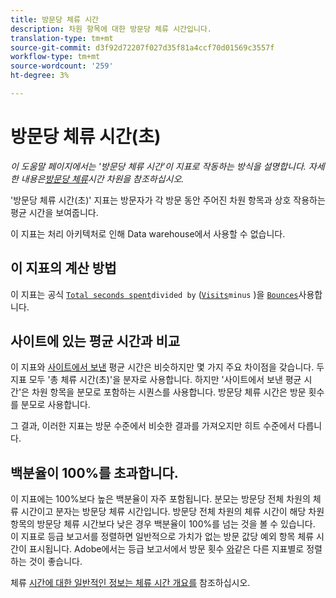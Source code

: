 ```yaml
---
title: 방문당 체류 시간
description: 차원 항목에 대한 방문당 체류 시간입니다.
translation-type: tm+mt
source-git-commit: d3f92d72207f027d35f81a4ccf70d01569c3557f
workflow-type: tm+mt
source-wordcount: '259'
ht-degree: 3%

---
```



# 방문당 체류 시간(초)

*이 도움말 페이지에서는 &#39;방문당 체류 시간&#39;이 지표로 작동하는 방식을 설명합니다. 자세한 내용은[방문당 체류](../dimensions/time-spent-per-visit.md)시간 차원을 참조하십시오.*

&#39;방문당 체류 시간(초)&#39; 지표는 방문자가 각 방문 동안 주어진 차원 항목과 상호 작용하는 평균 시간을 보여줍니다.

이 지표는 처리 아키텍처로 인해 Data warehouse에서 사용할 수 없습니다.

## 이 지표의 계산 방법

이 지표는 공식 [`Total seconds spent`](total-seconds-spent.md)`divided by` ([`Visits`](visits.md)`minus` )을 [`Bounces`](bounces.md)사용합니다.

## 사이트에 있는 평균 시간과 비교

이 지표와 [사이트에서 보낸](average-time-on-site.md) 평균 시간은 비슷하지만 몇 가지 주요 차이점을 갖습니다. 두 지표 모두 &#39;총 체류 시간(초)&#39;을 분자로 사용합니다. 하지만 &#39;사이트에서 보낸 평균 시간&#39;은 차원 항목을 분모로 포함하는 시퀀스를 사용합니다. 방문당 체류 시간은 방문 횟수를 분모로 사용합니다.

그 결과, 이러한 지표는 방문 수준에서 비슷한 결과를 가져오지만 히트 수준에서 다릅니다.

## 백분율이 100%를 초과합니다.

이 지표에는 100%보다 높은 백분율이 자주 포함됩니다. 분모는 방문당 전체 차원의 체류 시간이고 분자는 방문당 체류 시간입니다. 방문당 전체 차원의 체류 시간이 해당 차원 항목의 방문당 체류 시간보다 낮은 경우 백분율이 100%를 넘는 것을 볼 수 있습니다. 이 지표로 등급 보고서를 정렬하면 일반적으로 가치가 없는 방문 값당 예외 항목 체류 시간이 표시됩니다. Adobe에서는 등급 보고서에서 방문 횟수 [와](visits.md)같은 다른 지표별로 정렬하는 것이 좋습니다.

체류 [시간에 대한 일반적인 정보는 체류 시간 개요를](time-spent.md) 참조하십시오.
